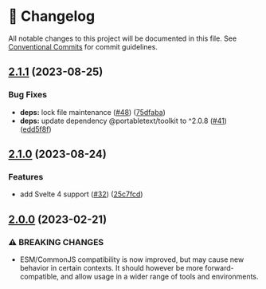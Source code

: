 <!-- markdownlint-disable --><!-- textlint-disable -->

# 📓 Changelog

All notable changes to this project will be documented in this file. See
[Conventional Commits](https://conventionalcommits.org) for commit guidelines.

## [2.1.1](https://github.com/portabletext/svelte-portabletext/compare/v2.1.0...v2.1.1) (2023-08-25)

### Bug Fixes

- **deps:** lock file maintenance ([#48](https://github.com/portabletext/svelte-portabletext/issues/48)) ([75dfaba](https://github.com/portabletext/svelte-portabletext/commit/75dfaba83102949e2e8b5c91e84f75aac17941c1))
- **deps:** update dependency @portabletext/toolkit to ^2.0.8 ([#41](https://github.com/portabletext/svelte-portabletext/issues/41)) ([edd5f8f](https://github.com/portabletext/svelte-portabletext/commit/edd5f8f8ca25e8977009b4e0c9e212b6f4e7c8b9))

## [2.1.0](https://github.com/portabletext/svelte-portabletext/compare/v2.0.0...v2.1.0) (2023-08-24)

### Features

- add Svelte 4 support ([#32](https://github.com/portabletext/svelte-portabletext/issues/32)) ([25c7fcd](https://github.com/portabletext/svelte-portabletext/commit/25c7fcd0e13156115506ec66d0a7a394b3805906))

## [2.0.0](https://github.com/portabletext/to-html/compare/v1.0.1...v2.0.0) (2023-02-21)

### ⚠ BREAKING CHANGES

- ESM/CommonJS compatibility is now improved, but may cause new behavior
  in certain contexts. It should however be more forward-compatible, and allow usage in
  a wider range of tools and environments.
